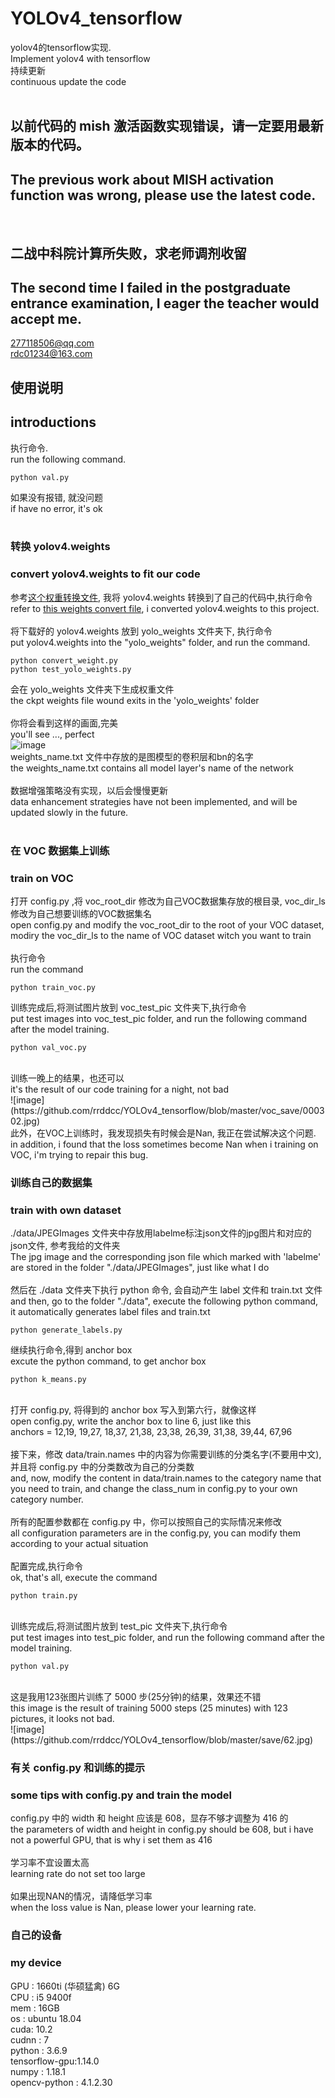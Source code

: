 # YOLOv4_tensorflow
yolov4的tensorflow实现. <br/>
Implement yolov4 with tensorflow<br/>
持续更新<br/>
continuous update the code</br>
</br>

## 以前代码的 mish 激活函数实现错误，请一定要用最新版本的代码。</br>
## The previous work about MISH activation function was wrong, please use the latest code.</br>
</br>

## 二战中科院计算所失败，求老师调剂收留
## The second time I failed in the postgraduate entrance examination, I eager the teacher would accept me.
277118506@qq.com<br/>
rdc01234@163.com<br/>

## 使用说明
## introductions
执行命令. <br/>
run the following command.
```
python val.py
```
如果没有报错, 就没问题<br/>
if have no error, it's ok</br>
</br>

### 转换 yolov4.weights
### convert yolov4.weights to fit our code
参考[这个权重转换文件](https://github.com/wizyoung/YOLOv3_TensorFlow/blob/master/convert_weight.py), 我将 yolov4.weights 转换到了自己的代码中,执行命令<br/>
refer to [this weights convert file](https://github.com/wizyoung/YOLOv3_TensorFlow/blob/master/convert_weight.py), i converted yolov4.weights to this project.</br>
<br/>
将下载好的 yolov4.weights 放到 yolo_weights 文件夹下, 执行命令<br/>
put yolov4.weights into the "yolo_weights" folder, and run the command.
```
python convert_weight.py
python test_yolo_weights.py
```
会在 yolo_weights 文件夹下生成权重文件<br/>
the ckpt weights file wound exits in the 'yolo_weights' folder<br/>
<br/>
你将会看到这样的画面,完美</br>
you'll see ..., perfect</br>
![image](https://github.com/rrddcc/YOLOv4_tensorflow/blob/master/coco_save/dog.jpg)
</br>
weights_name.txt 文件中存放的是图模型的卷积层和bn的名字<br/>
the weights_name.txt contains all model layer's name of the network <br/>
<br/>
数据增强策略没有实现，以后会慢慢更新</br>
data enhancement strategies have not been implemented, and will be updated slowly in the future.</br>
<br/>

### 在 VOC 数据集上训练
### train on VOC
打开 config.py ,将 voc_root_dir 修改为自己VOC数据集存放的根目录, voc_dir_ls 修改为自己想要训练的VOC数据集名</br>
open config.py and modify the voc_root_dir to the root of your VOC dataset, modiry the voc_dir_ls to the name of VOC dataset witch  you want to train </br>
</br>
执行命令</br>
run the command</br>
```
python train_voc.py
```
训练完成后,将测试图片放到 voc_test_pic 文件夹下,执行命令</br>
put test images into voc_test_pic folder, and run the following command after the model training.</br>
```
python val_voc.py
```
</br>
训练一晚上的结果，也还可以</br>
it's the result of our code training for a night, not bad</br>
![image](https://github.com/rrddcc/YOLOv4_tensorflow/blob/master/voc_save/000302.jpg)
</br>
此外，在VOC上训练时，我发现损失有时候会是Nan, 我正在尝试解决这个问题.</br>
in addition, i found that the loss sometimes become Nan  when i training on VOC, i'm trying to repair this bug.</br>

### 训练自己的数据集
### train with own dataset
./data/JPEGImages 文件夹中存放用labelme标注json文件的jpg图片和对应的json文件, 参考我给的文件夹<br/>
The jpg image and the corresponding json file which marked with 'labelme' are stored in the folder "./data/JPEGImages", just like what I do<br/>
<br/>
然后在 ./data 文件夹下执行 python 命令, 会自动产生 label 文件和 train.txt 文件<br/>
and then, go to the folder "./data", execute the following python command, it automatically generates label files and train.txt
```
python generate_labels.py
```
继续执行命令,得到 anchor box<br/>
excute the python command, to get anchor box
```
python k_means.py
```
<br/>
打开 config.py, 将得到的 anchor box 写入到第六行，就像这样<br/>
open config.py, write the anchor box to line 6, just like this<br/>
anchors = 12,19, 19,27, 18,37, 21,38, 23,38, 26,39, 31,38, 39,44, 67,96<br/>
</br>
接下来，修改 data/train.names 中的内容为你需要训练的分类名字(不要用中文),并且将 config.py 中的分类数改为自己的分类数</br>
and, now, modify the content in data/train.names to the category name that you need to train, and change the class_num in config.py to your own category number.</br>
<br/>
所有的配置参数都在 config.py 中，你可以按照自己的实际情况来修改<br/>
all configuration parameters are in the config.py, you can modify them according to your actual situation<br/>
<br/>
配置完成,执行命令<br/>
ok, that's all, execute the command

```
python train.py
```
<br/>
训练完成后,将测试图片放到 test_pic 文件夹下,执行命令<br/>
put test images into test_pic folder, and run the following command after the model training.<br/>

```
python val.py
```
<br/>
这是我用123张图片训练了 5000 步(25分钟)的结果，效果还不错<br/>
this image is the result of training 5000 steps (25 minutes) with 123 pictures, it looks not bad. <br/>
![image](https://github.com/rrddcc/YOLOv4_tensorflow/blob/master/save/62.jpg)

### 有关 config.py 和训练的提示
### some tips with config.py and train the model
config.py 中的 width 和 height 应该是 608，显存不够才调整为 416 的<br/>
the parameters of width and height in config.py should be 608, but i have not a powerful GPU, that is why i set them as 416<br/>
<br/>
学习率不宜设置太高<br/>
learning rate do not set too large<br/>
<br/>
如果出现NAN的情况，请降低学习率</br>
when the loss value is Nan, please lower your learning rate.
</br>

### 自己的设备
### my device
GPU : 1660ti (华硕猛禽) 6G<br/>
CPU : i5 9400f<br/>
mem : 16GB<br/>
os  : ubuntu 18.04<br/>
cuda: 10.2<br/>
cudnn : 7<br/>
python : 3.6.9<br/>
tensorflow-gpu:1.14.0<br/>
numpy : 1.18.1<br/>
opencv-python : 4.1.2.30<br/>

